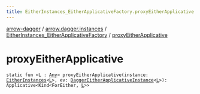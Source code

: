 ```yaml
---
title: EitherInstances_EitherApplicativeFactory.proxyEitherApplicative - arrow-dagger
---
```


[arrow-dagger](../../index.html) / [arrow.dagger.instances](../index.html) / [EitherInstances_EitherApplicativeFactory](index.html) / [proxyEitherApplicative](./proxy-either-applicative.html)

# proxyEitherApplicative

`static fun <L : `[`Any`](https://kotlinlang.org/api/latest/jvm/stdlib/kotlin/-any/index.html)`> proxyEitherApplicative(instance: `[`EitherInstances`](../-either-instances/index.html)`<`[`L`](proxy-either-applicative.html#L)`>, ev: `[`DaggerEitherApplicativeInstance`](../-dagger-either-applicative-instance/index.html)`<`[`L`](proxy-either-applicative.html#L)`>): Applicative<Kind<ForEither, `[`L`](proxy-either-applicative.html#L)`>>`
